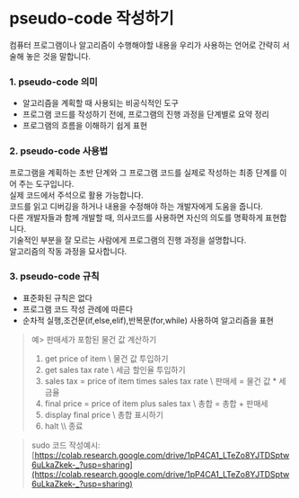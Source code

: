 # pseudo-code 작성하기

컴퓨터 프로그램이나 알고리즘이 수행해야할 내용을 우리가 사용하는 언어로 간략히 서술해 놓은 것을 말합니다. 

### 1. pseudo-code 의미  
 
* 알고리즘을 계획할 때 사용되는 비공식적인 도구
* 프로그램 코드를 작성하기 전에, 프로그램의 진행 과정을 단계별로 요약 정리
* 프로그램의 흐름을 이해하기 쉽게 표현

### 2. pseudo-code 사용법  

프로그램을 계획하는 초반 단계와 그 프로그램 코드를 실제로 작성하는 최종 단계를 이어 주는 도구입니다.   
실제 코드에서 주석으로 활용 가능합니다.  
코드를 읽고 디버깅을 하거나 내용을 수정해야 하는 개발자에게 도움을 줍니다.  
다른 개발자들과 함께 개발할 때, 의사코드를 사용하면 자신의 의도를 명확하게 표현합니다.  
기술적인 부분을 잘 모르는 사람에게 프로그램의 진행 과정을 설명합니다.  
알고리즘의 작동 과정을 묘사합니다.  

### 3. pseudo-code 규칙  

* 표준화된 규칙은 없다
* 프로그램 코드 작성 관례에 따른다
* 순차적 실행,조건문(if,else,elif),반복문(for,while) 사용하여 알고리즘을 표현

> 예> 판매세가 포함된 물건 값 계산하기
> 1. get price of item \\ 물건 값 투입하기
> 2. get sales tax rate \\ 세금 할인율 투입하기
> 3. sales tax = price of item times sales tax rate \\ 판매세 = 물건 값 * 세금율
> 4. final price = price of item plus sales tax \\ 총합 = 총합 + 판매세
> 5. display final price \\ 총합 표시하기
> 6. halt \\\\ 종료

> sudo 코드 작성예시: [https://colab.research.google.com/drive/1pP4CA1_LTeZo8YJTDSptw6uLkaZkek-_?usp=sharing](https://colab.research.google.com/drive/1pP4CA1_LTeZo8YJTDSptw6uLkaZkek-_?usp=sharing)
